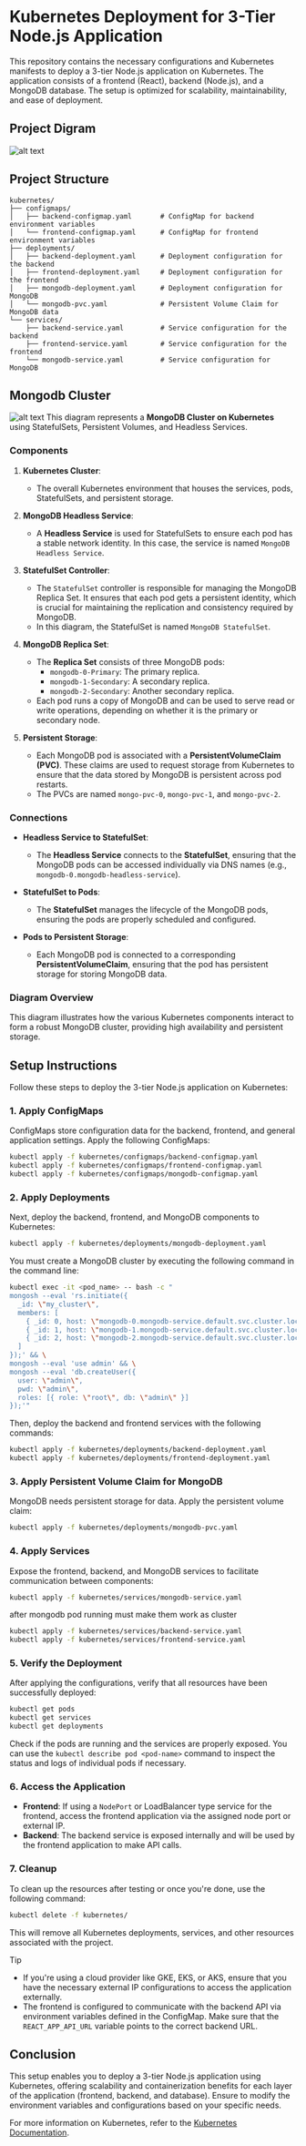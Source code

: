 # Kubernetes Deployment for 3-Tier Node.js Application

This repository contains the necessary configurations and Kubernetes manifests to deploy a 3-tier Node.js application on Kubernetes. The application consists of a frontend (React), backend (Node.js), and a MongoDB database. The setup is optimized for scalability, maintainability, and ease of deployment.

## Project Digram
![alt text](image-1.png)

## Project Structure

```plaintext
kubernetes/
├── configmaps/
│   ├── backend-configmap.yaml       # ConfigMap for backend environment variables
│   └── frontend-configmap.yaml      # ConfigMap for frontend environment variables
├── deployments/
│   ├── backend-deployment.yaml      # Deployment configuration for the backend
│   ├── frontend-deployment.yaml     # Deployment configuration for the frontend
│   ├── mongodb-deployment.yaml      # Deployment configuration for MongoDB
│   └── mongodb-pvc.yaml             # Persistent Volume Claim for MongoDB data
└── services/
    ├── backend-service.yaml         # Service configuration for the backend
    ├── frontend-service.yaml        # Service configuration for the frontend
    └── mongodb-service.yaml         # Service configuration for MongoDB
```
## Mongodb Cluster 

![alt text](image.png)
This diagram represents a **MongoDB Cluster on Kubernetes** using StatefulSets, Persistent Volumes, and Headless Services.

### Components

1. **Kubernetes Cluster**: 
   - The overall Kubernetes environment that houses the services, pods, StatefulSets, and persistent storage.

2. **MongoDB Headless Service**:
   - A **Headless Service** is used for StatefulSets to ensure each pod has a stable network identity. In this case, the service is named `MongoDB Headless Service`.

3. **StatefulSet Controller**:
   - The `StatefulSet` controller is responsible for managing the MongoDB Replica Set. It ensures that each pod gets a persistent identity, which is crucial for maintaining the replication and consistency required by MongoDB.
   - In this diagram, the StatefulSet is named `MongoDB StatefulSet`.

4. **MongoDB Replica Set**:
   - The **Replica Set** consists of three MongoDB pods:
     - `mongodb-0-Primary`: The primary replica.
     - `mongodb-1-Secondary`: A secondary replica.
     - `mongodb-2-Secondary`: Another secondary replica.
   - Each pod runs a copy of MongoDB and can be used to serve read or write operations, depending on whether it is the primary or secondary node.

5. **Persistent Storage**:
   - Each MongoDB pod is associated with a **PersistentVolumeClaim (PVC)**. These claims are used to request storage from Kubernetes to ensure that the data stored by MongoDB is persistent across pod restarts.
   - The PVCs are named `mongo-pvc-0`, `mongo-pvc-1`, and `mongo-pvc-2`.

### Connections

- **Headless Service to StatefulSet**: 
  - The **Headless Service** connects to the **StatefulSet**, ensuring that the MongoDB pods can be accessed individually via DNS names (e.g., `mongodb-0.mongodb-headless-service`).

- **StatefulSet to Pods**: 
  - The **StatefulSet** manages the lifecycle of the MongoDB pods, ensuring the pods are properly scheduled and configured.

- **Pods to Persistent Storage**:
  - Each MongoDB pod is connected to a corresponding **PersistentVolumeClaim**, ensuring that the pod has persistent storage for storing MongoDB data.

### Diagram Overview
This diagram illustrates how the various Kubernetes components interact to form a robust MongoDB cluster, providing high availability and persistent storage.

## Setup Instructions

Follow these steps to deploy the 3-tier Node.js application on Kubernetes:

### 1. Apply ConfigMaps

ConfigMaps store configuration data for the backend, frontend, and general application settings. Apply the following ConfigMaps:

```bash
kubectl apply -f kubernetes/configmaps/backend-configmap.yaml
kubectl apply -f kubernetes/configmaps/frontend-configmap.yaml
kubectl apply -f kubernetes/configmaps/mongodb-configmap.yaml

```

### 2. Apply Deployments

Next, deploy the backend, frontend, and MongoDB components to Kubernetes:

```bash
kubectl apply -f kubernetes/deployments/mongodb-deployment.yaml
```

You must create a MongoDB cluster by executing the following command in the command line:

```bash
kubectl exec -it <pod_name> -- bash -c "
mongosh --eval 'rs.initiate({
  _id: \"my_cluster\",
  members: [
    { _id: 0, host: \"mongodb-0.mongodb-service.default.svc.cluster.local:27017\" },
    { _id: 1, host: \"mongodb-1.mongodb-service.default.svc.cluster.local:27017\" },
    { _id: 2, host: \"mongodb-2.mongodb-service.default.svc.cluster.local:27017\" }
  ]
});' && \
mongosh --eval 'use admin' && \
mongosh --eval 'db.createUser({
  user: \"admin\",
  pwd: \"admin\",  
  roles: [{ role: \"root\", db: \"admin\" }]
});'"
```

Then, deploy the backend and frontend services with the following commands:

```bash 
kubectl apply -f kubernetes/deployments/backend-deployment.yaml
kubectl apply -f kubernetes/deployments/frontend-deployment.yaml
```


### 3. Apply Persistent Volume Claim for MongoDB

MongoDB needs persistent storage for data. Apply the persistent volume claim:

```bash
kubectl apply -f kubernetes/deployments/mongodb-pvc.yaml
```

### 4. Apply Services

Expose the frontend, backend, and MongoDB services to facilitate communication between components:

```bash
kubectl apply -f kubernetes/services/mongodb-service.yaml
```
after mongodb pod running must make them work as cluster 
```bash
kubectl apply -f kubernetes/services/backend-service.yaml
kubectl apply -f kubernetes/services/frontend-service.yaml
```

### 5. Verify the Deployment

After applying the configurations, verify that all resources have been successfully deployed:

```bash
kubectl get pods
kubectl get services
kubectl get deployments
```

Check if the pods are running and the services are properly exposed. You can use the `kubectl describe pod <pod-name>` command to inspect the status and logs of individual pods if necessary.

### 6. Access the Application

- **Frontend**: If using a `NodePort` or LoadBalancer type service for the frontend, access the frontend application via the assigned node port or external IP.
- **Backend**: The backend service is exposed internally and will be used by the frontend application to make API calls.

### 7. Cleanup

To clean up the resources after testing or once you're done, use the following command:

```bash
kubectl delete -f kubernetes/
```

This will remove all Kubernetes deployments, services, and other resources associated with the project.

> [!TIP]
>
>- If you're using a cloud provider like GKE, EKS, or AKS, ensure that you have the necessary external IP configurations to access the application externally.
>- The frontend is configured to communicate with the backend API via environment variables defined in the ConfigMap. Make sure that the `REACT_APP_API_URL` variable points to the correct backend URL.
>
## Conclusion

This setup enables you to deploy a 3-tier Node.js application using Kubernetes, offering scalability and containerization benefits for each layer of the application (frontend, backend, and database). Ensure to modify the environment variables and configurations based on your specific needs.

For more information on Kubernetes, refer to the [Kubernetes Documentation](https://kubernetes.io/docs/).


